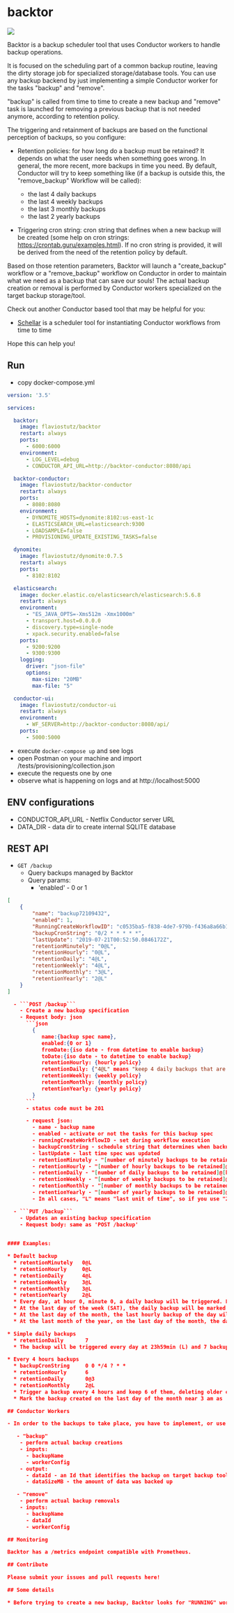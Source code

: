 # backtor

[<img src="https://img.shields.io/docker/automated/flaviostutz/backtor"/>](https://hub.docker.com/r/flaviostutz/backtor)

Backtor is a backup scheduler tool that uses Conductor workers to handle backup operations.

It is focused on the scheduling part of a common backup routine, leaving the dirty storage job for specialized storage/database tools. You can use any backup backend by just implementing a simple Conductor worker for the tasks "backup" and "remove".

"backup" is called from time to time to create a new backup and "remove" task is launched for removing a previous backup that is not needed anymore, according to retention policy.

The triggering and retainment of backups are based on the functional perception of backups, so you configure:

   - Retention policies: for how long do a backup must be retained? It depends on what the user needs when something goes wrong. In general, the more recent, more backups in time you need. By default, Conductor will try to keep something like (if a backup is outside this, the "remove_backup" Workflow will be called):

       - the last 4 daily backups
       - the last 4 weekly backups
       - the last 3 monthly backups
       - the last 2 yearly backups

   - Triggering cron string: cron string that defines when a new backup will be created (some help on cron strings: https://crontab.guru/examples.html). If no cron string is provided, it will be derived from the need of the retention policy by default.

Based on those retention parameters, Backtor will launch a "create_backup" workflow or a "remove_backup" workflow on Conductor in order to maintain what we need as a backup that can save our souls! The actual backup creation or removal is performed by Conductor workers specialized on the target backup storage/tool.

Check out another Conductor based tool that may be helpful for you:
* [Schellar](https://github.com/flaviostutz/schellar) is a scheduler tool for instantiating Conductor workflows from time to time

Hope this can help you!

## Run

- copy docker-compose.yml

```yml
version: '3.5'

services:

  backtor:
    image: flaviostutz/backtor
    restart: always
    ports:
      - 6000:6000
    environment:
      - LOG_LEVEL=debug
      - CONDUCTOR_API_URL=http://backtor-conductor:8080/api

  backtor-conductor:
    image: flaviostutz/backtor-conductor
    restart: always
    ports:
      - 8080:8080
    environment:
      - DYNOMITE_HOSTS=dynomite:8102:us-east-1c
      - ELASTICSEARCH_URL=elasticsearch:9300
      - LOADSAMPLE=false
      - PROVISIONING_UPDATE_EXISTING_TASKS=false

  dynomite:
    image: flaviostutz/dynomite:0.7.5
    restart: always
    ports:
      - 8102:8102

  elasticsearch:
    image: docker.elastic.co/elasticsearch/elasticsearch:5.6.8
    restart: always
    environment:
      - "ES_JAVA_OPTS=-Xms512m -Xmx1000m"
      - transport.host=0.0.0.0
      - discovery.type=single-node
      - xpack.security.enabled=false
    ports:
      - 9200:9200
      - 9300:9300
    logging:
      driver: "json-file"
      options:
        max-size: "20MB"
        max-file: "5"

  conductor-ui:
    image: flaviostutz/conductor-ui
    restart: always
    environment:
      - WF_SERVER=http://backtor-conductor:8080/api/
    ports:
      - 5000:5000
```

- execute ```docker-compose up``` and see logs
- open Postman on your machine and import /tests/provisioning/collection.json
- execute the requests one by one
- observe what is happening on logs and at http://localhost:5000

## ENV configurations

- CONDUCTOR_API_URL - Netflix Conductor server URL
- DATA_DIR - data dir to create internal SQLITE database

## REST API

  - ```GET /backup```
    - Query backups managed by Backtor
    - Query params:
       - 'enabled' - 0 or 1

```json
[
    {
        "name": "backup72109432",
        "enabled": 1,
        "RunningCreateWorkflowID": "c0535ba5-f838-4de7-979b-f436a8a66b17",
        "backupCronString": "0/2 * * * * *",
        "lastUpdate": "2019-07-21T00:52:50.0846172Z",
        "retentionMinutely": "0@L",
        "retentionHourly": "0@L",
        "retentionDaily": "4@L",
        "retentionWeekly": "4@L",
        "retentionMonthly": "3@L",
        "retentionYearly": "2@L"
    }
]

  - ```POST /backup```
    - Create a new backup specification
    - Request body: json     
      ```json
        {
           name:{backup spec name},
           enabled:{0 or 1}
           fromDate:{iso date - from datetime to enable backup}
           toDate:{iso date - to datetime to enable backup}
           retentionHourly: {hourly policy}
           retentionDaily: {"4@L" means "keep 4 daily backups that are taken on the last hour (L) of the day"}
           retentionWeekly: {weekly policy}
           retentionMonthly: {monthly policy}
           retentionYearly: {yearly policy}
        }
      ```
      - status code must be 201

      - request json:
        - name - backup name
        - enabled - activate or not the tasks for this backup spec
        - runningCreateWorkflowID - set during workflow execution
        - backupCronString - schedule string that determines when backup (followed by retention jobs) will take place
        - lastUpdate - last time spec was updated
        - retentionMinutely - "[number of minutely backups to be retained]@[second to trigger backup]"
        - retentionHourly - "[number of hourly backups to be retained]@[minute to trigger backup]"
        - retentionDaily - "[number of daily backups to be retained]@[hour to trigger backup]"
        - retentionWeekly - "[number of weekly backups to be retained]@[weekday to trigger backup]"
        - retentionMonthly - "[number of monthly backups to be retained]@[day to trigger backup]"
        - retentionYearly - "[number of yearly backups to be retained]@[month to trigger backup]"
        - In all cases, "L" means "last unit of time", so if you use "2@L" for monthly retention it means "keep 2 monthly backups that are taken at the last day of the month"

  - ```PUT /backup```
    - Updates an existing backup specification
    - Request body: same as 'POST /backup'

  
#### Examples:

* Default backup
  * retentionMinutely   0@L
  * retentionHourly     0@L
  * retentionDaily      4@L
  * retentionWeekly     3@L
  * retentionMonthly    3@L
  * retentionYearly     2@L
  * Every day, at hour 0, minute 0, a daily backup will be triggered. Four of these backups will be kept.
  * At the last day of the week (SAT), the daily backup will be marked as a weekly backup. Three of these weekly backups will be kept.
  * At the last day of the month, the last hourly backup of the day will be marked as a monthly backup. Three of these monthly backups will be kept.
  * At the last month of the year, on the last day of the month, the daily backup will be marked as a yearly backup. Two of these labeled backups will be kept too.

* Simple daily backups
  * retentionDaily       7
  * The backup will be triggered every day at 23h59min (L) and 7 backups will be kept. On the 8th day, the first backup will be deleted

* Every 4 hours backups
  * backupCronString     0 0 */4 ? * *
  * retentionHourly      6
  * retentionDaily       0@3
  * retentionMonthly     2@L
  * Trigger a backup every 4 hours and keep 6 of them, deleting older ones.
  * Mark the backup created on the last day of the month near 3 am as 'monthly' and keep 2 of them.

## Conductor Workers

- In order to the backups to take place, you have to implement, or use a ready made Worker Conductor for the following tasks:

   - "backup"
    - perform actual backup creations
    - inputs:
      - backupName
      - workerConfig
    - output:
      - dataId - an Id that identifies the backup on target backup tool and will be used later to invoke backup removals when it is not neede anymore
      - dataSizeMB - the amount of data was backed up

   - "remove"
    - perform actual backup removals
    - inputs:
      - backupName
      - dataId
      - workerConfig

## Monitoring

Backtor has a /metrics endpoint compatible with Prometheus.

## Contribute

Please submit your issues and pull requests here!

## Some details

* Before trying to create a new backup, Backtor looks for "RUNNING" workflows on Conductor so that if there is another workflow running, it won't start a new one to avoid overwhelming long lasting backups (will skip it). For example, if there is a hourly backup active and the backup is taking 1h30 to complete, backups will be taken only from 2h to 2h hours.

